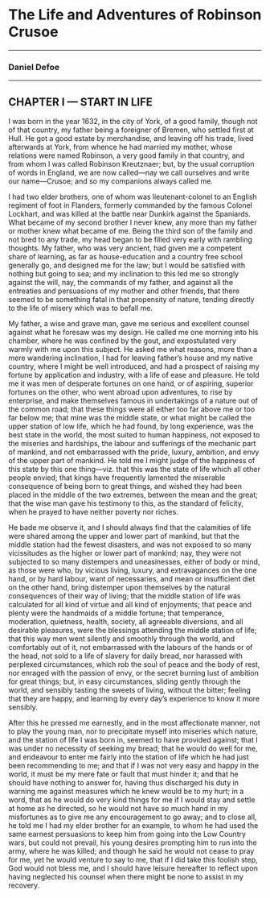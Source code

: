 
# The Life and Adventures of Robinson Crusoe
---
### Daniel Defoe
---
## CHAPTER I — START IN LIFE

I was born in the year 1632, in the city of York, of a good family, though not of that country, my father being a foreigner of Bremen, who settled first at Hull.  He got a good estate by merchandise, and leaving off his trade, lived afterwards at York, from whence he had married my mother, whose relations were named Robinson, a very good family in that country, and from whom I was called Robinson Kreutznaer; but, by the usual corruption of words in England, we are now called—nay we call ourselves and write our name—Crusoe; and so my companions always called me.

I had two elder brothers, one of whom was lieutenant-colonel to an English regiment of foot in Flanders, formerly commanded by the famous Colonel Lockhart, and was killed at the battle near Dunkirk against the Spaniards.  What became of my second brother I never knew, any more than my father or mother knew what became of me. Being the third son of the family and not bred to any trade, my head began to be filled very early with rambling thoughts.  My father, who was very ancient, had given me a competent share of learning, as far as house-education and a country free school generally go, and designed me for the law; but I would be satisfied with nothing but going to sea; and my inclination to this led me so strongly against the will, nay, the commands of my father, and against all the entreaties and persuasions of my mother and other friends, that there seemed to be something fatal in that propensity of nature, tending directly to the life of misery which was to befall me.

My father, a wise and grave man, gave me serious and excellent counsel against what he foresaw was my design.  He called me one morning into his chamber, where he was confined by the gout, and expostulated very warmly with me upon this subject.  He asked me what reasons, more than a mere wandering inclination, I had for leaving father’s house and my native country, where I might be well introduced, and had a prospect of raising my fortune by application and industry, with a life of ease and pleasure. He told me it was men of desperate fortunes on one hand, or of aspiring, superior fortunes on the other, who went abroad upon adventures, to rise by enterprise, and make themselves famous in undertakings of a nature out of the common road; that these things were all either too far above me or too far below me; that mine was the middle state, or what might be called the upper station of low life, which he had found, by long experience, was the best state in the world, the most suited to human happiness, not exposed to the miseries and hardships, the labour and sufferings of the mechanic part of mankind, and not embarrassed with the pride, luxury, ambition, and envy of the upper part of mankind.  He told me I might judge of the happiness of this state by this one thing—viz. that this was the state of life which all other people envied; that kings have frequently lamented the miserable consequence of being born to great things, and wished they had been placed in the middle of the two extremes, between the mean and the great; that the wise man gave his testimony to this, as the standard of felicity, when he prayed to have neither poverty nor riches.

He bade me observe it, and I should always find that the calamities of life were shared among the upper and lower part of mankind, but that the middle station had the fewest disasters, and was not exposed to so many vicissitudes as the higher or lower part of mankind; nay, they were not subjected to so many distempers and uneasinesses, either of body or mind, as those were who, by vicious living, luxury, and extravagances on the one hand, or by hard labour, want of necessaries, and mean or insufficient diet on the other hand, bring distemper upon themselves by the natural consequences of their way of living; that the middle station of life was calculated for all kind of virtue and all kind of enjoyments; that peace and plenty were the handmaids of a middle fortune; that temperance, moderation, quietness, health, society, all agreeable diversions, and all desirable pleasures, were the blessings attending the middle station of life; that this way men went silently and smoothly through the world, and comfortably out of it, not embarrassed with the labours of the hands or of the head, not sold to a life of slavery for daily bread, nor harassed with perplexed circumstances, which rob the soul of peace and the body of rest, nor enraged with the passion of envy, or the secret burning lust of ambition for great things; but, in easy circumstances, sliding gently through the world, and sensibly tasting the sweets of living, without the bitter; feeling that they are happy, and learning by every day’s experience to know it more sensibly.

After this he pressed me earnestly, and in the most affectionate manner, not to play the young man, nor to precipitate myself into miseries which nature, and the station of life I was born in, seemed to have provided against; that I was under no necessity of seeking my bread; that he would do well for me, and endeavour to enter me fairly into the station of life which he had just been recommending to me; and that if I was not very easy and happy in the world, it must be my mere fate or fault that must hinder it; and that he should have nothing to answer for, having thus discharged his duty in warning me against measures which he knew would be to my hurt; in a word, that as he would do very kind things for me if I would stay and settle at home as he directed, so he would not have so much hand in my misfortunes as to give me any encouragement to go away; and to close all, he told me I had my elder brother for an example, to whom he had used the same
earnest persuasions to keep him from going into the Low Country wars, but could not prevail, his young desires prompting him to run into the army, where he was killed; and though he said he would not cease to pray for me, yet he would venture to say to me, that if I did take this foolish step, God would not bless me, and I should have leisure hereafter to reflect upon having neglected his counsel when there might be none to assist in my recovery.
